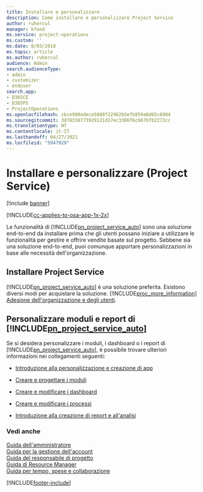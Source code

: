```yaml
---
title: Installare e personalizzare
description: Come installare e personalizzare Project Service
author: ruhercul
manager: kfend
ms.service: project-operations
ms.custom: ''
ms.date: 8/03/2018
ms.topic: article
ms.author: ruhercul
audience: Admin
search.audienceType:
- admin
- customizer
- enduser
search.app:
- D365CE
- D365PS
- ProjectOperations
ms.openlocfilehash: cbce900adece5880f22962b5efb859a8d65c6904
ms.sourcegitcommit: 3d78338773929121d17ec3386f6cb67bfb2272cc
ms.translationtype: HT
ms.contentlocale: it-IT
ms.lasthandoff: 04/27/2021
ms.locfileid: "5947929"
---
```

# <a name="install-and-customize-project-service"></a>Installare e personalizzare (Project Service)

[!include [banner](../includes/psa-now-project-operations.md)]

[!INCLUDE[cc-applies-to-psa-app-1x-2x](../includes/cc-applies-to-psa-app-1x-2x.md)]

Le funzionalità di [!INCLUDE[pn_project_service_auto](../includes/pn-project-service-auto.md)] sono una soluzione end-to-end da installare prima che gli utenti possano iniziare a utilizzare le funzionalità per gestire e offrire vendite basate sul progetto. Sebbene sia una soluzione end-to-end, puoi comunque apportare personalizzazioni in base alle necessità dell'organizzazione.  
<!-- TODO: I expect to find the information on how to get and install this here. Please find that and add it here. Same for Project Service.--> 
  
## <a name="install-project-service"></a>Installare Project Service  
 [!INCLUDE[pn_project_service_auto](../includes/pn-project-service-auto.md)] è una soluzione preferita. Esistono diversi modi per acquistare la soluzione. [!INCLUDE[proc_more_information](../includes/proc-more-information.md)] [Adesione dell'organizzazione e degli utenti](/dynamics365/customerengagement/on-premises/admin/onboard-your-organization-and-users-to-dynamics-365-online).  
  
## <a name="customize-pn_project_service_auto-forms-and-reports"></a>Personalizzare moduli e report di [!INCLUDE[pn_project_service_auto](../includes/pn-project-service-auto.md)]  
 Se si desidera personalizzare i moduli, i dashboard o i report di [!INCLUDE[pn_project_service_auto](../includes/pn-project-service-auto.md)], è possibile trovare ulteriori informazioni nei collegamenti seguenti:  
  
- [Introduzione alla personalizzazione e creazione di app](/dynamics365/customerengagement/on-premises/customize/getting-started-customization)  
  
- [Creare e progettare i moduli](/dynamics365/customerengagement/on-premises/customize/create-design-forms)  
  
- [Creare e modificare i dashboard](/dynamics365/customerengagement/on-premises/customize/create-edit-dashboards)  
  
- [Creare e modificare i processi](/dynamics365/customerengagement/on-premises/customize/guide-staff-through-common-tasks-processes)  
  
- [Introduzione alla creazione di report e all'analisi](/dynamics365/customerengagement/on-premises/analytics/reporting-analytics-with-dynamics-365)  
  
### <a name="see-also"></a>Vedi anche  
 [Guida dell'amministratore](../psa/admin-guide.md)   
 [Guida per la gestione dell'account](../psa/account-manager-guide.md)   
 [Guida del responsabile di progetto](../psa/project-manager-guide.md)   
 [Guida di Resource Manager](../psa/resource-manager-guide.md)   
 [Guida per tempo, spese e collaborazione](../psa/time-expense-collaboration-guide.md)


[!INCLUDE[footer-include](../includes/footer-banner.md)]